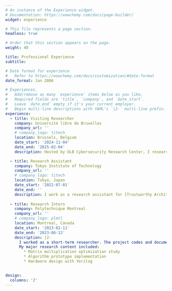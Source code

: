 ```yaml
---
# An instance of the Experience widget.
# Documentation: https://wowchemy.com/docs/page-builder/
widget: experience

# This file represents a page section.
headless: true

# Order that this section appears on the page.
weight: 40

title: Professional Experience
subtitle:

# Date format for experience
#   Refer to https://wowchemy.com/docs/customization/#date-format
date_format: Jan 2006

# Experiences.
#   Add/remove as many `experience` items below as you like.
#   Required fields are `title`, `company`, and `date_start`.
#   Leave `date_end` empty if it's your current employer.
#   Begin multi-line descriptions with YAML's `|2-` multi-line prefix.
experience:
  - title: Visiting Researcher
    company: Université libre de Bruxelles
    company_url: ''
    # company_logo: titech
    location: Brussels, Belgium
    date_start: '2024-11-04'
    date_end: '2025-02-04'
    description: Hosted by ULB Cybersecurity Research Center, I research intrusion detection systems from dataset building to system implementation at the edge.

  - title: Research Assistant
    company: Tokyo Institute of Technology
    company_url: ''
    # company_logo: titech
    location: Tokyo, Japan
    date_start: '2022-07-01'
    date_end: ''
    description: I work as a research assistant for [Trustworthy Architecture, Cryptography, and Evaluation for IoT systems](https://trace-for-iot.org/) and [Green-niX](https://www.knc.titech.ac.jp/gnx/).
        
  - title: Research Intern
    company: Polytechnique Montreal 
    company_url: ''
    # company_logo: plmtl
    location: Montreal, Canada
    date_start: '2023-02-11'
    date_end: '2023-06-12'
    description: |2-
      I worked as a short-term researcher. The project codes and documents are available through the following link: [https://github.com/qyz-pi/Scalable-Low-Complexity-Implementation-of-Constant-Matrix-Multiplication-Circuits/](https://github.com/qyz-pi/Scalable-Low-Complexity-Implementation-of-Constant-Matrix-Multiplication-Circuits). 
      My major research content included:
        * Matrix multiplication optimization study
        * Algorithm prototype implementation
        * Hardware design with Verilog
    

design:
  columns: '2'
---
```


